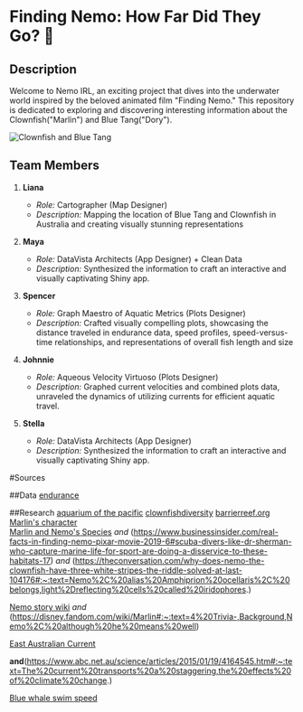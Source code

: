 # Finding Nemo: How Far Did They Go? 🐠

## Description

Welcome to Nemo IRL, an exciting project that dives into the underwater world inspired by the beloved animated film "Finding Nemo." This repository is dedicated to exploring and discovering interesting information about the Clownfish("Marlin") and Blue Tang("Dory").

![Clownfish and Blue Tang](https://media-cldnry.s-nbcnews.com/image/upload/t_fit-760w,f_auto,q_auto:best/newscms/2016_18/1075561/finding-nemo-dory-today-160504-tease-02.jpg)

## Team Members

1. **Liana**
   - *Role:* Cartographer (Map Designer)
   - *Description:* Mapping the location of Blue Tang and Clownfish in Australia and creating visually stunning representations

2. **Maya**
   - *Role:* DataVista Architects (App Designer) + Clean Data
   - *Description:* Synthesized the information to craft an interactive and visually captivating Shiny app. 

3. **Spencer**
   - *Role:* Graph Maestro of Aquatic Metrics (Plots Designer)
   - *Description:* Crafted visually compelling plots, showcasing the distance traveled in endurance data, speed profiles, speed-versus-time relationships, and representations of overall fish length and size

4. **Johnnie**
   - *Role:* Aqueous Velocity Virtuoso (Plots Designer)
   - *Description:* Graphed current velocities and combined plots data, unraveled the dynamics of utilizing currents for efficient aquatic travel.

5. **Stella**
   - *Role:* DataVista Architects (App Designer)
   - *Description:* Synthesized the information to  craft an interactive and visually captivating Shiny app. 

#Sources 

##Data
[endurance](https://www.bco-dmo.org/dataset/739171)  

##Research
[aquarium of the pacific](https://www.aquariumofpacific.org/onlinelearningcenter/species/palette_surgeonfish)
[clownfishdiversity](https://animaldiversity.org/accounts/Amphiprion_percula/)
[barrierreef.org](https://www.barrierreef.org/the-reef/animals/clownfish#:~:text=Clownfish%20survive%20in%20a%20mutually,the%20anemone's%20poison%20and%20eaten.)  
[Marlin's character](https://disney.fandom.com/wiki/Marlin#:~:text=4%20Trivia-,Background,Nemo%2C%20although%20he%20means%20well)  
[Marlin and Nemo's Species](https://www.scuba.com/blog/meet-real-cast-finding-nemo/) *and* (https://www.businessinsider.com/real-facts-in-finding-nemo-pixar-movie-2019-6#scuba-divers-like-dr-sherman-who-capture-marine-life-for-sport-are-doing-a-disservice-to-these-habitats-17) *and* (https://theconversation.com/why-does-nemo-the-clownfish-have-three-white-stripes-the-riddle-solved-at-last-104176#:~:text=Nemo%2C%20alias%20Amphiprion%20ocellaris%2C%20belongs,light%2Dreflecting%20cells%20called%20iridophores.)  

[Nemo story wiki](https://en.wikipedia.org/wiki/Finding_Nemo) *and* (https://disney.fandom.com/wiki/Marlin#:~:text=4%20Trivia-,Background,Nemo%2C%20although%20he%20means%20well)

[East Australian Current](https://theconversation.com/can-you-surf-the-east-australian-current-finding-nemo-style-27392)  

**and**(https://www.abc.net.au/science/articles/2015/01/19/4164545.htm#:~:text=The%20current%20transports%20a%20staggering,the%20effects%20of%20climate%20change.)

[Blue whale swim speed](https://www.fisheries.noaa.gov/species/blue-whale)  
